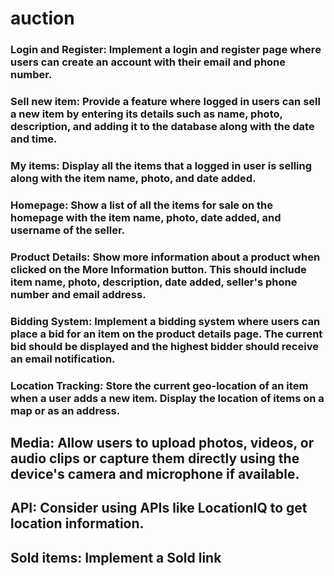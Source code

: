 # auction
### Login and Register: Implement a login and register page where users can create an account with their email and phone number.

### Sell new item: Provide a feature where logged in users can sell a new item by entering its details such as name, photo, description, and adding it to the database along with the date and time.

### My items: Display all the items that a logged in user is selling along with the item name, photo, and date added.

### Homepage: Show a list of all the items for sale on the homepage with the item name, photo, date added, and username of the seller.

### Product Details: Show more information about a product when clicked on the More Information button. This should include item name, photo, description, date added, seller's phone number and email address.

### Bidding System: Implement a bidding system where users can place a bid for an item on the product details page. The current bid should be displayed and the highest bidder should receive an email notification.

### Location Tracking: Store the current geo-location of an item when a user adds a new item. Display the location of items on a map or as an address.

## Media: Allow users to upload photos, videos, or audio clips or capture them directly using the device's camera and microphone if available.

## API: Consider using APIs like LocationIQ to get location information.

## Sold items: Implement a Sold link
